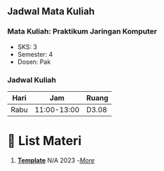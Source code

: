 ## Jadwal Mata Kuliah

### Mata Kuliah: Praktikum Jaringan Komputer

- SKS: 3
- Semester: 4
- Dosen: Pak 

### Jadwal Kuliah

| Hari | Jam         | Ruang |
| ---- | ----------- | ----- |
| Rabu | 11:00-13:00 | D3.08 |

# 🚀 List Materi

1.  [**Template**](#) N/A 2023 -[_More_](#)
